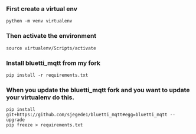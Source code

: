 ### First create a virtual env
```
python -m venv virtualenv
```

### Then activate the environment 
```
source virtualenv/Scripts/activate
```

### Install bluetti_mqtt from my fork
```
pip install -r requirements.txt
```


### When you update the bluetti_mqtt fork and you want to update your virtualenv do this.
```
pip install git+https://github.com/sjegede1/bluetti_mqtt#egg=bluetti_mqtt --upgrade
pip freeze > requirements.txt
```